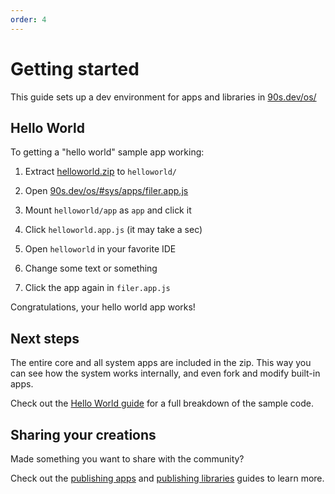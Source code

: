 ```yaml
---
order: 4
---
```


# Getting started

This guide sets up a dev environment for
apps and libraries in [90s.dev/os/](/os/)


## Hello World

To getting a "hello world" sample app working:

1. Extract [helloworld.zip](/os/helloworld.zip) to `helloworld/`

2. Open [90s.dev/os/#sys/apps/filer.app.js](/os/#sys/apps/filer.app.js)

3. Mount `helloworld/app` as `app` and click it

4. Click `helloworld.app.js` (it may take a sec)

5. Open `helloworld` in your favorite IDE

6. Change some text or something

7. Click the app again in `filer.app.js`

Congratulations, your hello world app works!

## Next steps

The entire core and all system apps are included in
the zip. This way you can see how the system works
internally, and even fork and modify built-in apps.

Check out the [Hello World guide](hello-world.md#hello-world-tour)
for a full breakdown of the sample code.


## Sharing your creations

Made something you want to share with the community?

Check out the [publishing apps](../collaboration/publishing-apps.md#publishing-apps)
and [publishing libraries](../collaboration/publishing-libs.md#publishing-libraries)
guides to learn more.
